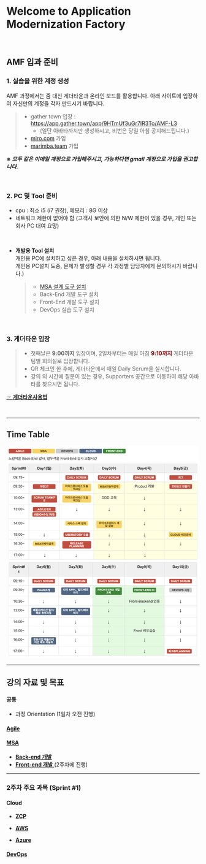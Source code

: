 # Welcome to Application Modernization Factory

<br>

## AMF 입과 준비

### 1. 실습을 위한 계정 생성  
AMF 과정에서는 줌 대신 게더타운과 온라인 보드를 활용합니다.
아래 사이트에 입장하여 자신만의 계정을 각자 만드시기 바랍니다.

> - gather town 입장 : https://app.gather.town/app/9HTmUf3uGr7IR3To/AMF-L3
>   - (일단 아바타까지만 생성하시고, 비번은 당일 아침 공지해드립니다.)
> - [miro.com](https://miro.com/) 가입
> - [marimba.team](https://www.marimba.team/) 가입   

**※ _모두 같은 이메일 계정으로 가입해주시고, 가능하다면 gmail 계정으로 가입을 권고합니다._**   

<br>


### 2. PC 및 Tool 준비
- cpu : 최소 i5 (i7 권장), 메모리 : 8G 이상
- 네트워크 제한이 없어야 함 (고객사 보안에 의한 N/W 제한이 있을 경우, 개인 또는 회사 PC 대여 요망)   
<br>

- **개발용 Tool 설치**   
개인용 PC에 설치하고 싶은 경우, 아래 내용을 설치하시면 됩니다.   
개인용 PC설치 도중, 문제가 발생할 경우 각 과정별 담당자에게 문의하시기 바랍니다.)
  > - [MSA 설계 도구 설치](https://github.com/AMF-skcc/AMF2022/blob/main/msa/about-msa.md#...)
  > - Back-End 개발 도구 설치
  > - Front-End 개발 도구 설치
  > - DevOps 실습 도구 설치 
   
<br>
   

### 3. 게더타운 입장
> - 첫째날은 **9:00까지** 입장이며, 2일차부터는 매일 아침  <font color="darkred">**9:10까지**</font> 게더타운 팀별 회의실로 입장합니다.
> - QR 체크인 한 후에, 게더타운에서 매일 Daily Scrum을 실시합니다.
> - 강의 외 시간에 질문이 있는 경우, Supporters 공간으로 이동하여 해당 아바타를 찾으시면 됩니다.

[ ☞ **게더타운사용법** ](./게더타운사용법.md/) 

<br>

***

## Time Table
![](./images/AMF-TimeTable-2022-v1.png)

***

## 강의 자료 및 목표

#### 공통
- 과정 Orientation (1일차 오전 진행)
  
#### [ Agile ](./agile/about-agile.md/) 

#### [ MSA ](./msa/about-msa.md/) 

- [**Back-end 개발**](https://www.msaschool.io/operation/introduction/related-resource/) 
- [ **Front-end 개발** ](***TBD)(2주차에 진행) 

---
### 2주차 주요 과목 (Sprint #1)

#### Cloud
- [ **ZCP** ](./cloud-zcp/about-zcp.md/) 

- [ **AWS** ](./cloud-aws/about-aws.md/) 

- [ **Azure** ](./cloud-azure/about-azure.md/) 


#### [ DevOps  ](./devops/about-devops.md/) 





<EOF>